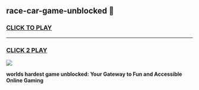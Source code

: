 
## race-car-game-unblocked 👋
<h3>
<a href="https://premium.freeplayer.one?title=race-car-game-unblocked&ref=14F">CLICK TO PLAY</a></h3>
<hr>

<h3>
<a href="https://premium.freeplayer.one?title=race-car-game-unblocked&ref=14F">CLICK 2 PLAY</a>
  
</h3>

<a href="https://premium.freeplayer.one?title=race-car-game-unblocked&ref=12F/"><img src="https://clearcache.store/games.png"></a>


**worlds hardest game unblocked: Your Gateway to Fun and Accessible Online Gaming**
